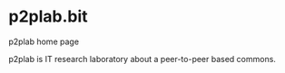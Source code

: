 # p2plab.bit

p2plab home page

p2plab is  IT research laboratory about a peer-to-peer based commons.
